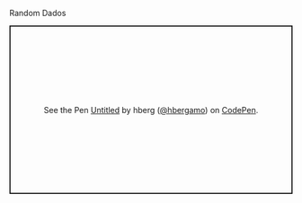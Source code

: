 Random Dados

<p class="codepen" data-height="300" data-default-tab="html,result" data-slug-hash="YzJwJzb" data-user="hbergamo" style="height: 300px; box-sizing: border-box; display: flex; align-items: center; justify-content: center; border: 2px solid; margin: 1em 0; padding: 1em;">
  <span>See the Pen <a href="https://codepen.io/hbergamo/pen/YzJwJzb">
  Untitled</a> by hberg (<a href="https://codepen.io/hbergamo">@hbergamo</a>)
  on <a href="https://codepen.io">CodePen</a>.</span>
</p>
<script async src="https://cpwebassets.codepen.io/assets/embed/ei.js"></script>
